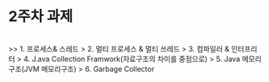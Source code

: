 # 2주차 과제
</br>
>> 1. 프로세스& 스레드
> 2. 멀티 프로세스 & 멀티 쓰레드
> 3. 컴파일러 & 인터프리터
> 4. J.ava Collection Framwork(자료구조의 차이를 중점으로)
> 5. Java 메모리구조(JVM 메모리구조)
> 6. Garbage Collector
